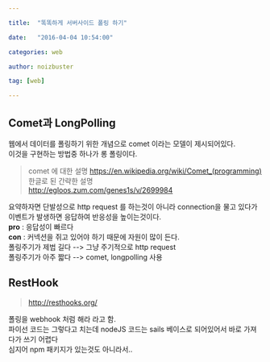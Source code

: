 ```yaml
---

title:  "똑똑하게 서버사이드 폴링 하기"

date:   "2016-04-04 10:54:00"

categories: web

author: noizbuster

tag: [web]

---
```


## Comet과 LongPolling

웹에서 데이터를 폴링하기 위한 개념으로 comet 이라는 모델이 제시되어있다.  
이것을 구현하는 방법중 하나가 롱 폴링이다.  

> comet 에 대한 설명   https://en.wikipedia.org/wiki/Comet_(programming)  
한글로 된 간략한 설명  
http://egloos.zum.com/genes1s/v/2699984

요약하자면 단발성으로 http request 를 하는것이 아니라 connection을 물고 있다가  
이벤트가 발생하면 응답하여 반응성을 높이는것이다.  
__pro__ : 응답성이 빠르다  
__con__ : 커넥션을 쥐고 있어야 하기 때문에 자원이 많이 든다.  
폴링주기가 제법 길다 --> 그냥 주기적으로 http request  
폴링주기가 아주 짧다 --> comet, longpolling 사용

## RestHook
>http://resthooks.org/

폴링을 webhook 처럼 해라 라고 함.  
파이선 코드는 그렇다고 치는데 nodeJS 코드는 sails 베이스로 되어있어서 바로 가져다가 쓰기 어렵다  
심지어 npm 패키지가 있는것도 아니라서..
